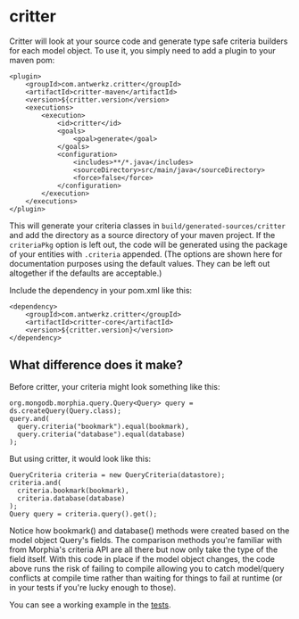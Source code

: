 critter
=======

Critter will look at your source code and generate type safe criteria builders for
each model object.  To use it, you simply need to add a plugin to your maven pom:

    <plugin>
        <groupId>com.antwerkz.critter</groupId>
        <artifactId>critter-maven</artifactId>
        <version>${critter.version</version>
        <executions>
            <execution>
                <id>critter</id>
                <goals>
                    <goal>generate</goal>
                </goals>
                <configuration>
                    <includes>**/*.java</includes>
                    <sourceDirectory>src/main/java</sourceDirectory>
                    <force>false</force>
                </configuration>
            </execution>
        </executions>
    </plugin>

This will generate your criteria classes in `build/generated-sources/critter` and add the directory as a source
directory of your maven project.  If the `criteriaPkg` option is left out, the code
will be generated using the package of your entities with `.criteria` appended. (The options are shown here for
documentation purposes using the default values.  They can be left out altogether if the defaults are acceptable.)

Include the dependency in your pom.xml like this:

    <dependency>
        <groupId>com.antwerkz.critter</groupId>
        <artifactId>critter-core</artifactId>
        <version>${critter.version}</version>
    </dependency>

What difference does it make?
-----------------------------
Before critter, your criteria might look something like this:

    org.mongodb.morphia.query.Query<Query> query = ds.createQuery(Query.class);
    query.and(
      query.criteria("bookmark").equal(bookmark),
      query.criteria("database").equal(database)
    );

But using critter, it would look like this:

    QueryCriteria criteria = new QueryCriteria(datastore);
    criteria.and(
      criteria.bookmark(bookmark),
      criteria.database(database)
    );
    Query query = criteria.query().get();

Notice how bookmark() and database() methods were created based on the model object Query's fields.  The comparison
methods you're familiar with from Morphia's criteria API are all there but now only take the type of the field itself.
With this code in place if the model object changes, the code above runs the risk of failing to compile allowing you to
catch model/query conflicts at compile time rather than waiting for things to fail at runtime (or in your tests if you're
lucky enough to those).

You can see a working example in the [tests](https://github.com/evanchooly/critter/tree/master/tests).
